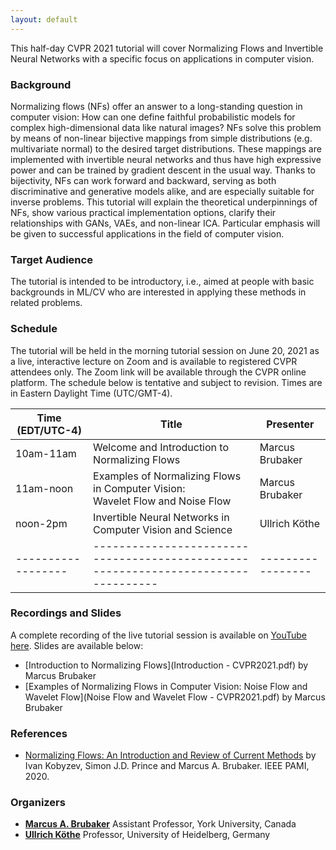 ```yaml
---
layout: default
---
```


This half-day CVPR 2021 tutorial will cover Normalizing Flows and Invertible Neural Networks with a specific focus on applications in computer vision.


### Background 

Normalizing flows (NFs) offer an answer to a long-standing question in computer vision: 
How can one define faithful probabilistic models for complex high-dimensional data like natural images?
NFs solve this problem by means of non-linear bijective mappings from simple distributions (e.g. multivariate normal) to the desired target distributions.
These mappings are implemented with invertible neural networks and thus have high expressive power and can be trained by gradient descent in the usual way.
Thanks to bijectivity, NFs can work forward and backward, serving as both discriminative and generative models alike, and are especially suitable for inverse problems.
This tutorial will explain the theoretical underpinnings of NFs, show various practical implementation options, clarify their relationships with GANs, VAEs, and non-linear ICA.
Particular emphasis will be given to successful applications in the field of computer vision.


### Target Audience

The tutorial is intended to be introductory, i.e., aimed at people with basic backgrounds in ML/CV who are interested in applying these methods in related problems.


### Schedule

The tutorial will be held in the morning tutorial session on June 20, 2021 as a live, interactive lecture on Zoom and is available to registered CVPR attendees only.  The Zoom link will be available through the CVPR online platform.  The schedule below is tentative and subject to revision.  Times are in Eastern Daylight Time (UTC/GMT-4).

| Time (EDT/UTC-4) | Title                                                                            | Presenter       |
|------------------|----------------------------------------------------------------------------------|-----------------|
| 10am-11am        | Welcome and Introduction to Normalizing Flows                                    | Marcus Brubaker |
| 11am-noon        | Examples of Normalizing Flows in Computer Vision:<br>Wavelet Flow and Noise Flow | Marcus Brubaker |
| noon-2pm         | Invertible Neural Networks in Computer Vision and Science                        | Ullrich Köthe   |
|------------------|----------------------------------------------------------------------------------|-----------------|

### Recordings and Slides

A complete recording of the live tutorial session is available on [YouTube here](https://youtu.be/8XufsgG066A).  Slides are available below:
- [Introduction to Normalizing Flows](Introduction - CVPR2021.pdf) by Marcus Brubaker
- [Examples of Normalizing Flows in Computer Vision: Noise Flow and Wavelet Flow](Noise Flow and Wavelet Flow - CVPR2021.pdf) by Marcus Brubaker


### References
- [Normalizing Flows: An Introduction and Review of Current Methods](https://arxiv.org/abs/1908.09257) by Ivan Kobyzev, Simon J.D. Prince and Marcus A. Brubaker. IEEE PAMI, 2020.

### Organizers
- [**Marcus A. Brubaker**](https://mbrubake.github.io) Assistant Professor, York University, Canada
- [**Ullrich Köthe**](https://hci.iwr.uni-heidelberg.de/vislearn/people/ullrich-koethe/) Professor, University of Heidelberg, Germany
